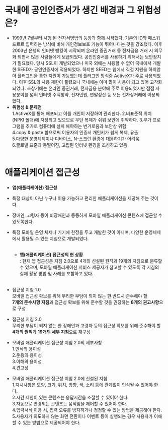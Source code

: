 # 국내에 공인인증서가 생긴 배경과 그 위험성은?<br>
- 1999년 7월부터 시행 된 전자서명법의 등장과 함께 시작했다. 기존의 ID와 패스워드르르 입력하는 방식에 비해 개인정보보호 기능이 뛰어나다는 것을 강조했다. 이후 2003년 은행의 인터넷 뱅킹이 시작되며 온라인 증권거래 등 전자금융 거래 시 의무화 되면서 많은 사람들에게 보급되었다. 공인인증서를 사용하기 위해서는 보안장치가 필요했다. 당시 SSL이 개발되었으나 미국 외에는 사용할 수 없어 국내에서 개발한 SEED가 공인인증서에 적용되었다. 하지만 SEED는 웹에서 직접 지원을 하지않아 플러그인을 통한 지원이 가능했는데 플러그인 방식중 ActiveX가 주로 사용되었다. 이후 SSL의 사용 제한이 풀렸으나 국내에는 이미 많이 사용이 되고 있어 고착화 되었다. 초창기에는 온라인 증권거래, 전자금융 분야에 주로 이용되었지만 점점 사용분야를 넓혀 인터넷 주택청약, 전자민원, 연말정산 등 모든 전자상거래에 이용되었다.<br>
- **위험성 & 문제점**<br>
1.ActiveX를 통해 배포되고 이를 개인이 저장하여 관리한다.
2.비표준적 위치(NPKI 폴더)에 저장되고 있으므로 무단 복제가 쉬워 보안에 취약하다.
3.부가 프로그램을 추가로 컴퓨터에 설치 해야하는 번거로움과 보안상 위험<br>
4.copy & paste 함으로써 이용자의 인증서 개인키가 쉽게 복제, 유출<br>
5.다양한 운영체제이나 디바이스, N-스크린 환경에 대응하기가 어려움<br>
6.글로벌 표준과 동떨어진, 고립된 인터넷 환경을 조성하고 있음<br><br>

# 애플리케이션 접근성<br>
  - **앱(애플리케이션) 접근성**<br>
- 특정 대상이 아닌 누구나 이용 가능하고 편리한 애플리케이션을 제공해 주는 것이다.<br>
- 장애인, 고령자 등이 비장애인과 동등하게 모바일 애플리케이션 콘텐츠에 접근할 수 있도록한다.<br> 
- 특정 모바일 운영 체제나 기기에 한정을 두고 개발한 것이 아니며, 다양한 운영체제에서 활용될 수 있는 지침으로 개발되었다.<br><br>
  - **앱(애플리케이션) 접근성의 현 상황**<br>
: 현재 앱 접근성은 지침 2.0으로 4개의 신설된 원칙과 19개의 지침으로 분류할 수 있으며, 모바일 애플리케이션 서비스 제공자가 참고할 수 있도록 각 지침의 실제 활용 방법 및 사례를 포함하고 있다.<br><br>
- 접근성 지침 1.0<br>
   모바일 접근성 확보를 위해 무리한 부담이 되지 않는 한 반드시 준수해야 할<br>
**7개의 준수사항 지침**과 접근성 확보를 위해 준수할 것을 권장하는 **8개의 권고사항**으로 구성 
- 접근성 지침 2.0<br>
   무리한 부담이 되지 않는 한 장애인과 고령자 등의 접근성 확보를 위해 준수해야 할<br>
**4개의 원칙**과 **19개의 세부 지침**으로 재구성<br>

- 모바일 애플리케이션 접근성 지침 2.0의 세부사항<br>
1.인식의 용이성<br>
2.운용의 용이성<br>
3.이해의 용이성<br>
4.견고성<br>

- 모바일 애플리케이션 접근성 지침 2.0에 신설된 지침<br>
1.지시사항은 모양, 크기, 위치, 방향, 색, 소리 등에 관계없이 인식될 수 있어야 한다.<br>
2.시간 제한이 있는 콘텐츠는 응답시간을 조절할 수 있어야 한다.<br>
3.자동으로 변경되는 콘텐츠는 움직임을 제어할 수 있어야 한다.<br>
4.입력서식 이용 시, 입력 오류를 방지하거나 정정할 수 있는 방법을 제공해야 한다.<br>
5.사용자가 의도하지 않는 화면 전환이나 이벤트 등이 실행되는 경우 사용자가 이해할 수 있는 방법으로 제공되어야 한다.<br>
